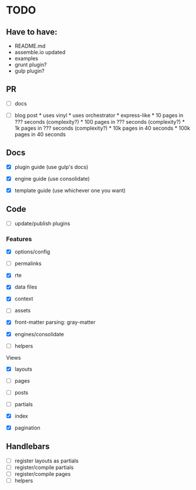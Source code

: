 # TODO

>

## Have to have:

* README.md
* assemble.io updated
* examples
* grunt plugin?
* gulp plugin?


## PR

- [ ] docs
- [ ] blog post
			* uses vinyl
			* uses orchestrator
			* express-like
			* 10 pages in ??? seconds (complexity?)
			* 100 pages in ??? seconds (complexity?)
			* 1k pages in ??? seconds (complexity?)
			* 10k pages in 40 seconds
			* 100k pages in 40 seconds


## Docs

- [x] plugin guide (use gulp's docs)
- [x] engine guide (use consolidate)
- [x] template guide (use whichever one you want)


## Code

- [ ] update/publish plugins


### Features

- [x] options/config
- [ ] permalinks
- [x] rte

- [x] data files
- [x] context
- [ ] assets
- [x] front-matter parsing: gray-matter

- [x] engines/consolidate
- [ ] helpers

Views

- [x] layouts
- [ ] pages
- [ ] posts
- [ ] partials

- [x] index
- [x] pagination


## Handlebars

- [ ] register layouts as partials
- [ ] register/compile partials
- [ ] register/compile pages
- [ ] helpers
